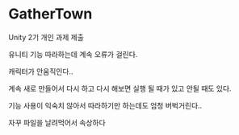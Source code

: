# GatherTown
Unity 2기 개인 과제 제출

유니티 기능 따라하는데 계속 오류가 걸린다.

캐릭터가 안움직인다..

계속 새로 만들어서 다시 하고 다시 해보면 실행 될 때가 있고 안될 때도 있다. 

기능 사용이 익숙치 않아서 따라하기만 하는데도 엄청 버벅거린다..

자꾸 파일을 날려먹어서 속상하다 


